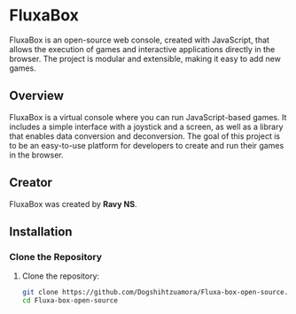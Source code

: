# FluxaBox

FluxaBox is an open-source web console, created with JavaScript, that allows the execution of games and interactive applications directly in the browser. The project is modular and extensible, making it easy to add new games.

## Overview

FluxaBox is a virtual console where you can run JavaScript-based games. It includes a simple interface with a joystick and a screen, as well as a library that enables data conversion and deconversion. The goal of this project is to be an easy-to-use platform for developers to create and run their games in the browser.

## Creator

FluxaBox was created by **Ravy NS**. 

## Installation

### Clone the Repository

1. Clone the repository:

   ```bash
   git clone https://github.com/Dogshihtzuamora/Fluxa-box-open-source.git
   cd Fluxa-box-open-source
